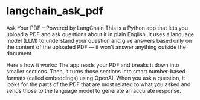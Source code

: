 # langchain_ask_pdf
Ask Your PDF – Powered by LangChain
This is a Python app that lets you upload a PDF and ask questions about it in plain English. It uses a language model (LLM) to understand your question and give answers based only on the content of the uploaded PDF — it won't answer anything outside the document.

Here's how it works:
The app reads your PDF and breaks it down into smaller sections. Then, it turns those sections into smart number-based formats (called embeddings) using OpenAI. When you ask a question, it looks for the parts of the PDF that are most related to what you asked and sends those to the language model to generate an accurate response.
